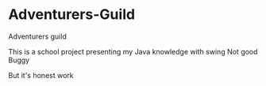 # Adventurers-Guild
Adventurers guild

This is a school project presenting my Java knowledge with swing
Not good
Buggy

But it's honest work
